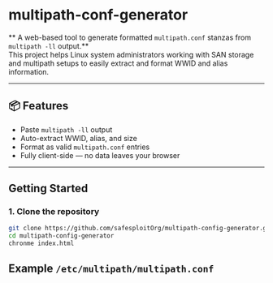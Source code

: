 # multipath-conf-generator

** A web-based tool to generate formatted `multipath.conf` stanzas from `multipath -ll` output.**  
This project helps Linux system administrators working with SAN storage and multipath setups to easily extract and format WWID and alias information.

---

## 📦 Features

- Paste `multipath -ll` output
- Auto-extract WWID, alias, and size
- Format as valid `multipath.conf` entries
- Fully client-side — no data leaves your browser

---

## Getting Started

### 1. Clone the repository

```bash
git clone https://github.com/safesploitOrg/multipath-config-generator.git
cd multipath-config-generator
chronme index.html
```

## Example `/etc/multipath/multipath.conf`

```text

```